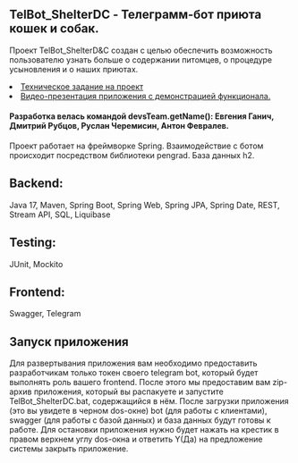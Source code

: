 <h2>TelBot_ShelterDC - Телеграмм-бот приюта кошек и собак.</h2>
  
Проект TelBot_ShelterD&amp;C создан с целью обеспечить возможность пользователю узнать больше о содержании питомцев, о процедуре усыновления и о наших приютах. 

<li><a href="https://skyengpublic.notion.site/47bcac1b049f4af6b351e2ab5d05afb4">Техническое задание на проект</a></li>
<li><a href="https://drive.google.com/file/d/1FWA5VbzTvwrWPJu62L97_RTSmh93eUUQ/view?usp=share_link">Видео-презентация приложения с демонстрацией функционала.</a></li>
<h4>Разработка велась командой devsTeam.getName(): Евгения Ганич, Дмитрий Рубцов, Руслан Черемисин, Антон Февралев.</h4>

Проект работает на фреймворке Spring. Взаимодействие с ботом происходит посредством библиотеки pengrad. База данных h2.

<h2>Backend:</h2>
    Java 17, Maven, Spring Boot, Spring Web, Spring JPA, Spring Date, REST, Stream API, SQL, Liquibase
 <h2>Testing:</h2>
    JUnit, Mockito 
<h2>Frontend:</h2>
    Swagger, Telegram
 <h2>Запуск приложения</h2>
    Для развертывания приложения вам необходимо предоставить разработчикам только токен своего telegram bot, который будет выполнять роль вашего frontend.
    После этого мы предоставим вам zip-архив приложения, который вы распакуете и запустите TelBot_ShelterDC.bat, содержащийся в нём. 
    После загрузки приложения (это вы увидете в черном dos-окне) bot (для работы с клиентами), swagger (для работы с базой данных) и база данных будут готовы к работе.
    Для остановки приложения нужно будет нажать на крестик в правом верхнем углу dos-окна и ответить Y(Да) на предложение системы закрыть приложение.
   
